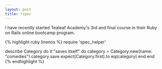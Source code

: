 ```yaml
---
layout: post
title: rspec
---
```


I have recently started Tealeaf Academy's 3rd and final course in their Ruby on Rails online bootcamp program. 

{% highlight ruby linenos %}
require 'spec_helper'

describe Category do
  it "saves itself" do
    category = Category.new(name: "comedies")
    category.save
    expect(Category.first).to eq(category)
  end
end
{% endhighlight %}

